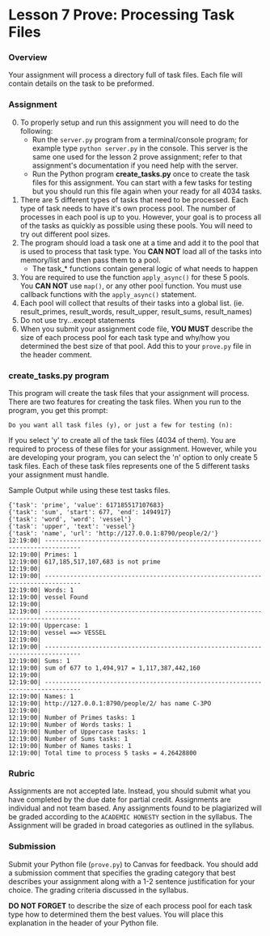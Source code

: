 # Lesson 7 Prove: Processing Task Files

### Overview

Your assignment will process a directory full of task files. Each file will contain details on the task to be preformed.

### Assignment

0. To properly setup and run this assignment you will need to do the following:
    - Run the `server.py` program from a terminal/console program; for example type `python server.py` in the console. This server is the same one used for the lesson 2 prove assignment; refer to that assignment's documentation if you need help with the server.
    - Run the Python program **create_tasks.py** once to create the task files for this assignment. You can start with a few tasks for testing but you should run this file again when your ready for all 4034 tasks.
1. There are 5 different types of tasks that need to be processed. Each type of task needs to  have it's own process pool. The number of processes in each pool is up to you. However, your goal is to process all of the tasks as quickly as possible using these pools. You will need to try out different pool sizes.
2. The program should load a task one at a time and add it to the pool that is used to process that task type. You **CAN NOT** load all of the tasks into memory/list and then pass them to a pool.
    - The task_* functions contain general logic of what needs to happen
3. You are required to use the function `apply_async()` for these 5 pools. You **CAN NOT** use `map()`, or any other pool function. You must use callback functions with the `apply_async()` statement.
4. Each pool will collect that results of their tasks into a global list. (ie. result_primes, result_words, result_upper, result_sums, result_names)
5. Do not use try...except statements
6. When you submit your assignment code file, **YOU MUST** describe the size of each process pool for each task type and why/how you determined the best size of that pool. Add this to your `prove.py` file in the header comment.

### create_tasks.py program

This program will create the task files that your assignment will process. There are two features for creating the task files. When you run to the program, you get this prompt:

```
Do you want all task files (y), or just a few for testing (n): 
```

If you select 'y' to create all of the task files (4034 of them). You are required to process of these files for your assignment. However, while you are developing your program, you can select the 'n' option to only create 5 task files. Each of these task files represents one of the 5 different tasks your assignment must handle.

Sample Output while using these test tasks files.

```
{'task': 'prime', 'value': 617185517107683}
{'task': 'sum', 'start': 677, 'end': 1494917}
{'task': 'word', 'word': 'vessel'}
{'task': 'upper', 'text': 'vessel'}
{'task': 'name', 'url': 'http://127.0.0.1:8790/people/2/'}
12:19:00| --------------------------------------------------------------------------------
12:19:00| Primes: 1
12:19:00| 617,185,517,107,683 is not prime
12:19:00|  
12:19:00| --------------------------------------------------------------------------------
12:19:00| Words: 1
12:19:00| vessel Found
12:19:00|
12:19:00| --------------------------------------------------------------------------------
12:19:00| Uppercase: 1
12:19:00| vessel ==> VESSEL
12:19:00|
12:19:00| --------------------------------------------------------------------------------
12:19:00| Sums: 1
12:19:00| sum of 677 to 1,494,917 = 1,117,387,442,160
12:19:00|
12:19:00| --------------------------------------------------------------------------------
12:19:00| Names: 1
12:19:00| http://127.0.0.1:8790/people/2/ has name C-3PO
12:19:00|
12:19:00| Number of Primes tasks: 1
12:19:00| Number of Words tasks: 1
12:19:00| Number of Uppercase tasks: 1
12:19:00| Number of Sums tasks: 1
12:19:00| Number of Names tasks: 1
12:19:00| Total time to process 5 tasks = 4.26428800
```

### Rubric

Assignments are not accepted late. Instead, you should submit what you have completed by the due date for partial credit. Assignments are individual and not team based. Any assignments found to be  plagiarized will be graded according to the `ACADEMIC HONESTY` section in the syllabus. The Assignment will be graded in broad categories as outlined in the syllabus.

### Submission

Submit your Python file (`prove.py`) to Canvas for feedback. You should add a submission comment that specifies the grading category that best describes your assignment along with a 1-2 sentence justification for your choice. The grading criteria discussed in the syllabus.

**DO NOT FORGET** to describe the size of each process pool for each task type how to determined them the best values. You will place this explanation in the header of your Python file.